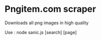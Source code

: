 # Pngitem.com scraper
Downloads all png images in high quality

Use : node sanic.js [search] [page]

